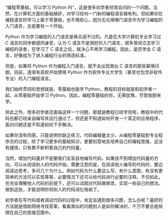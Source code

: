 “编程零基础，可以学习 Python 吗”，这是很多初学者经常会问的一个问题。当然，在计算机方面的基础越好，对学习任何一门新的编程语言越有利。但如果你在编程语言的学习上属于零基础，也不用担心，因为无论用哪门语言作为学习编程的入门语言，总是要有一个开始。

Python 作为学习编程的入门语言是再合适不过的。凡是在大学计算机专业学习过 C 语言的同学都感同身受，认为 C 语言不是很好的入门语言，很多曾经立志学习编程的读者，在学习了 C 语言之后，就决心不再学习编程。因此，是否学会 C 语言，好像成为了进入编程行业的筛选标准。

但是，如果将 Python 作为编程入门语言，就不会出现类似 C 语言的那些窘境问题。目前，逐渐有高校开始使用 Python 作为软件专业大学生（甚至也包含非软件专业）的入门编程语言。

我们始终贯彻的思想就是，零基础也能学 Python，教程的目标就是和初学者一起，从零基础开始学习 Python。因此，编程零基础的你，无需犹豫，尽管放胆来学。

除此之外，很多初学者还面临这样一个问题，那就是教程已经学完啦，教程中的代码也都已经亲自编写并运行通过了，但还是不知道如何开发一个真正的应用程序，面对问题还是不知道如何下手解决。

如果你深有同感，只能说明你缺乏练习，代码编辑量太少。从编程零基础到专业程序员的过程，除了学习更多的基础知识，更要刻意地去培养自己的编程思维，这没有捷径，只有靠不断积累自己的代码量。

当然，增加代码量并不是要我们去盲目地编写代码，如果找不到增加代码量的方向，可以从阅读别人的代码开始。需要注意的是，在阅读他人编写的代码时，要边阅读边思考，多问几个为什么，例如代码为什么要这么写，有什么意图，有没有更简单的方法可以实现等等，必要情况下还可以给代码进行必要的注释。不仅如此，在完全理解他人代码的前提下，还可以试图对代码做修改，实现一些自己的想法。做到这些，才能说明你将别人的代码消化吸收了。

初学者在写代码或者调试代码的过程中，肯定会遇到很多问题，怎么办呢？最好的方法就是借助网络寻找答案，看看类似的问题别人是如何解决的，千万不要总是局限在自己的思维范围中。